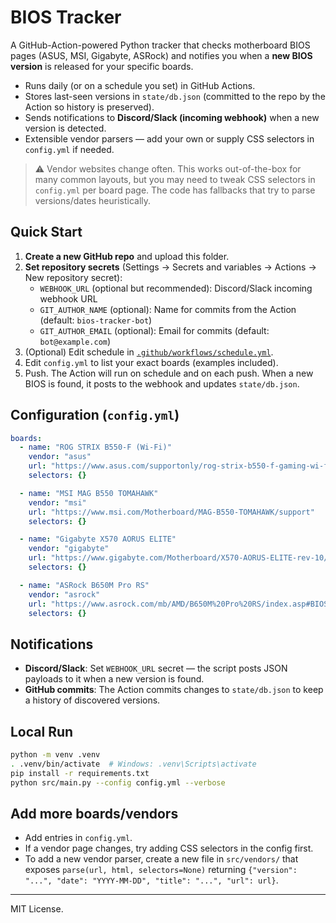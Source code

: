 # BIOS Tracker

A GitHub-Action-powered Python tracker that checks motherboard BIOS pages (ASUS, MSI, Gigabyte, ASRock) and notifies you when a **new BIOS version** is released for your specific boards.

- Runs daily (or on a schedule you set) in GitHub Actions.
- Stores last-seen versions in `state/db.json` (committed to the repo by the Action so history is preserved).
- Sends notifications to **Discord/Slack (incoming webhook)** when a new version is detected.
- Extensible vendor parsers — add your own or supply CSS selectors in `config.yml` if needed.

> ⚠️ Vendor websites change often. This works out-of-the-box for many common layouts, but you may need to tweak CSS selectors in `config.yml` per board page. The code has fallbacks that try to parse versions/dates heuristically.

## Quick Start

1. **Create a new GitHub repo** and upload this folder.
2. **Set repository secrets** (Settings → Secrets and variables → Actions → New repository secret):
   - `WEBHOOK_URL` (optional but recommended): Discord/Slack incoming webhook URL
   - `GIT_AUTHOR_NAME` (optional): Name for commits from the Action (default: `bios-tracker-bot`)
   - `GIT_AUTHOR_EMAIL` (optional): Email for commits (default: `bot@example.com`)
3. (Optional) Edit schedule in [`.github/workflows/schedule.yml`](.github/workflows/schedule.yml).
4. Edit `config.yml` to list your exact boards (examples included).
5. Push. The Action will run on schedule and on each push. When a new BIOS is found, it posts to the webhook and updates `state/db.json`.

## Configuration (`config.yml`)

```yaml
boards:
  - name: "ROG STRIX B550-F (Wi-Fi)"
    vendor: "asus"
    url: "https://www.asus.com/supportonly/rog-strix-b550-f-gaming-wi-fi/helpdesk_bios/"
    selectors: {}

  - name: "MSI MAG B550 TOMAHAWK"
    vendor: "msi"
    url: "https://www.msi.com/Motherboard/MAG-B550-TOMAHAWK/support"
    selectors: {}

  - name: "Gigabyte X570 AORUS ELITE"
    vendor: "gigabyte"
    url: "https://www.gigabyte.com/Motherboard/X570-AORUS-ELITE-rev-10/support#support-dl-bios"
    selectors: {}

  - name: "ASRock B650M Pro RS"
    vendor: "asrock"
    url: "https://www.asrock.com/mb/AMD/B650M%20Pro%20RS/index.asp#BIOS"
    selectors: {}
```

## Notifications

- **Discord/Slack**: Set `WEBHOOK_URL` secret — the script posts JSON payloads to it when a new version is found.
- **GitHub commits**: The Action commits changes to `state/db.json` to keep a history of discovered versions.

## Local Run

```bash
python -m venv .venv
. .venv/bin/activate  # Windows: .venv\Scripts\activate
pip install -r requirements.txt
python src/main.py --config config.yml --verbose
```

## Add more boards/vendors

- Add entries in `config.yml`.
- If a vendor page changes, try adding CSS selectors in the config first.
- To add a new vendor parser, create a new file in `src/vendors/` that exposes `parse(url, html, selectors=None)`
  returning `{"version": "...", "date": "YYYY-MM-DD", "title": "...", "url": url}`.

---

MIT License.
